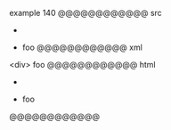 example 140
@@@@@@@@@@@@ src
- <div>
- foo
@@@@@@@@@@@@ xml
<?xml version="1.0" encoding="UTF-8"?>
<!DOCTYPE document SYSTEM "CommonMark.dtd">
<document xmlns="http://commonmark.org/xml/1.0">
  <list type="bullet" tight="true">
    <item>
      <html_block>&lt;div&gt;
</html_block>
    </item>
    <item>
      <paragraph>
        <text>foo</text>
      </paragraph>
    </item>
  </list>
</document>
@@@@@@@@@@@@ html
<ul>
<li>
<div>
</li>
<li>foo</li>
</ul>
@@@@@@@@@@@@

